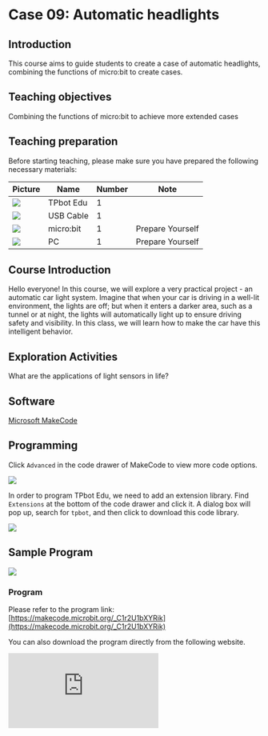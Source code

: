﻿---
sidebar_position: 9
sidebar_label: Automatic headlight
---

# Case 09: Automatic headlights

## Introduction

This course aims to guide students to create a case of automatic headlights, combining the functions of micro:bit to create cases.

## Teaching objectives

Combining the functions of micro:bit to achieve more extended cases

## Teaching preparation

Before starting teaching, please make sure you have prepared the following necessary materials:

| Picture | Name | Number | Note |
|---|---|---|---|
| ![](https://wiki-media-ef.oss-cn-hongkong.aliyuncs.com/docs/microbit/microbit-smart-car/microbit-tpbot-edu/TPBot_tianpeng_edu.png)| TPbot Edu | 1 |   |
| ![](https://wiki-media-ef.oss-cn-hongkong.aliyuncs.com/docs/microbit/interesting-case/cutebot-fun-football-game-kit/cases-libraries/images/USB-data-cable.png) | USB Cable | 1 |   |
| ![](https://wiki-media-ef.oss-cn-hongkong.aliyuncs.com/docs/microbit/interesting-case/cutebot-fun-football-game-kit/cases-libraries/images/microbit.png) | micro:bit | 1 | Prepare Yourself |
| ![](https://wiki-media-ef.oss-cn-hongkong.aliyuncs.com/docs/microbit/interesting-case/cutebot-fun-football-game-kit/cases-libraries/images/pc.png) | PC | 1 | Prepare Yourself |

## Course Introduction

Hello everyone! In this course, we will explore a very practical project - an automatic car light system. Imagine that when your car is driving in a well-lit environment, the lights are off; but when it enters a darker area, such as a tunnel or at night, the lights will automatically light up to ensure driving safety and visibility. In this class, we will learn how to make the car have this intelligent behavior.

## Exploration Activities

What are the applications of light sensors in life?

## Software

[Microsoft MakeCode](https://makecode.microbit.org/#)

## Programming

Click `Advanced` in the code drawer of MakeCode to view more code options.

![](https://wiki-media-ef.oss-cn-hongkong.aliyuncs.com/docs/microbit/interesting-case/classroom-science-pack/images/classroom-science-pack-add-extensions-02.png)

In order to program TPbot Edu, we need to add an extension library. Find `Extensions` at the bottom of the code drawer and click it. A dialog box will pop up, search for `tpbot`, and then click to download this code library.

![](https://wiki-media-ef.oss-cn-hongkong.aliyuncs.com/i18n/en/docusaurus-plugin-content-docs/current/microbit/microbit-smart-car/microbit-tpbot/images/TPBot_tianpeng_case_01_03.png)


## Sample Program

![](https://wiki-media-ef.oss-cn-hongkong.aliyuncs.com/i18n/en/docusaurus-plugin-content-docs/current/microbit/microbit-smart-car/microbit-tpbot-edu/TPBot_tianpeng_edu_case_09_07.png)

### Program

Please refer to the program link: [https://makecode.microbit.org/_C1r2U1bXYRik](https://makecode.microbit.org/_C1r2U1bXYRik)

You can also download the program directly from the following website.

<div
    style={{
        position: 'relative',
        paddingBottom: '60%',
        overflow: 'hidden',
    }}
>
    <iframe
        src="https://makecode.microbit.org/_C1r2U1bXYRik"
        frameborder="0"
        sandbox="allow-popups allow-forms allow-scripts allow-same-origin"
        style={{
            position: 'absolute',
            width: '100%',
            height: '100%',
        }}
    />
</div>


## Conclusion

After turning on the power, the car moves forward, and the lights will automatically turn on when the car drives to a dark place.

## Extended knowledge

**Application of light sensors in life**
Light sensors, also known as photosensors, are devices that can detect the intensity of ambient light. They play an important role in many daily applications. Here are some examples of light sensors in life:

1. Automatic dimming lamps
Light sensors can be used to automatically adjust the brightness of indoor or outdoor lights. Reducing the brightness of the light when the light is sufficient and increasing the brightness when the environment is dark not only improves energy efficiency but also improves comfort.

2. Smartphones and computers
Modern smartphones and computer screens automatically adjust the screen brightness according to the brightness of the surrounding environment to provide better visual effects and reduce power consumption.

3. Street lights and street lights
In many cities, street lights and street lights are equipped with light sensors so that they can automatically turn on after sunset and turn off at dawn, saving energy and improving public safety.

4. Cameras and Photography
In photography and video equipment, light sensors help automatically adjust exposure and white balance to adapt to different lighting conditions and ensure image quality.

5. Agriculture
In modern agriculture, light sensors are used to monitor the light conditions for plant growth and automatically adjust the light intensity in greenhouses to promote healthy plant growth.

6. Environmental Monitoring
Light sensors are used to monitor light levels in different environments, which is very important for studying light pollution, urban planning, and wildlife protection.

7. Security Systems
In security monitoring systems, light sensors can trigger motion-sensitive lights or cameras, which automatically activate when light changes or movement are detected to enhance security.

8. Smart Homes
In smart home systems, light sensors are linked to other smart devices, such as automatic curtains, smart blinds, etc., which automatically adjust according to light intensity to optimize the living environment.

9. Cars
In cars, light sensors are used to automatically adjust the brightness of interior lights and dashboards, as well as activate or turn off headlights to improve driving safety.

10. Wearable devices
In some smart watches and fitness trackers, light sensors are used to adjust the brightness of the display screen under different lighting conditions for easier reading by users.

Light sensors are widely used. They provide information about the ambient light level to help various devices and systems automatically adapt to environmental changes, improve efficiency and user experience.
